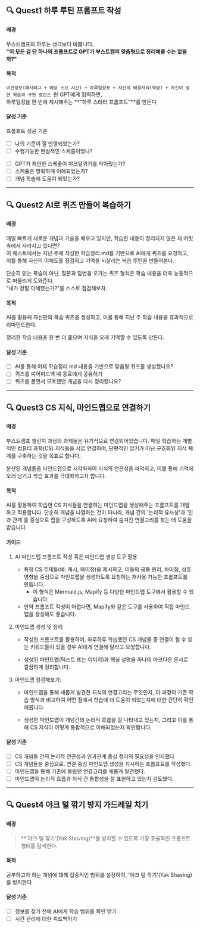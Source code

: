 
<!-- # 퀘스트 선정 및 가이드라인 -->

## 🔍 Quest1 하루 루틴 프롬프트 작성

#### 배경

부스트캠프의 하루는 생각보다 바쁩니다.  
**"이 모든 걸 단 하나의 프롬프트로 GPT가 부스트캠퍼 맞춤형으로 정리해줄 수는 없을까?"**

#### 목적

`미션정보(해시태그 + 예상 소요 시간) + 하루일정표 + 자신의 배경지식(역량) + 자신이 정한 학습과 구현 밸런스 `만 GPT에게 입력하면,  
하루일정을 한 번에 제시해주는 **"하루 스타터 프롬프트"**를 만든다

#### 달성 기준

프롬프트 성공 기준

* [ ] 나의 기준이 잘 반영되었는가?
* [ ] 수행가능한 현실적인 스케줄이었나?
- [ ] GPT가 제안한 스케줄이 야크털깎기를 막아줬는가?
- [ ] 스케쥴은 명확하게 이해되었는가?
- [ ] 개념 학습에 도움이 되었는가?

---

## 🔍 Quest2 AI로 퀴즈 만들어 복습하기

#### 배경

매일 빠르게 새로운 개념과 기술을 배우고 있지만, 학습한 내용이 정리되지 않은 채 머릿속에서 사라지고 있다면?  
이 퀘스트에서는 지난 주에 작성한 학습정리.md를 기반으로 AI에게 퀴즈를 요청하고, 이를 통해 자신의 이해도를 점검하고 기억을 되살리는 복습 루틴을 만들어본다.  
  
단순히 읽는 복습이 아닌, 질문과 답변을 오가는 퀴즈 형식은 학습 내용을 더욱 능동적으로 떠올리게 도와준다.  
“내가 정말 이해했는가?”를 스스로 점검해보자.  

#### 목적

AI를 활용해 자신만의 복습 퀴즈를 생성하고, 이를 통해 지난 주 학습 내용을 효과적으로 리마인드한다.

정리한 학습 내용을 한 번 더 훑으며 지식을 오래 기억할 수 있도록 만든다.

#### 달성 기준

- [ ] AI를 통해 어제 학습정리.md 내용을 기반으로 맞춤형 퀴즈를 생성했나요?
- [ ] 퀴즈를 피어피드백 때 동료에게 공유하기
- [ ] 퀴즈를 풀면서 모호했던 개념을 다시 정리했나요?

---

## 🔍 Quest3 CS 지식, 마인드맵으로 연결하기

#### 배경

부스트캠프 챌린지 과정의 과제들은 유기적으로 연결되어있습니다.
매일 학습하는 개별적인 컴퓨터 과학(CS) 지식들을 서로 연결하여, 단편적인 암기가 아닌 구조화된 지식 체계를 구축하는 것을 목표로 합니다.

분산된 개념들을 마인드맵으로 시각화하여 지식의 연관성을 파악하고, 이를 통해 기억에 오래 남기고 학습 효과를 극대화하고자 합니다.


#### 목적

AI를 활용하여 학습한 CS 지식들을 연결하는 마인드맵을 생성해주는 프롬프트를 개발하고 적용합니다. 단순히 개념을 나열하는 것이 아니라, 개념 간의 '논리적 유사성'과 '인과 관계'를 중심으로 맵을 구성하도록 AI에 요청하여 숨겨진 연결고리를 찾는 데 도움을 받습니다.

#### 가이드

1. AI 마인드맵 프롬프트 작성 혹은 마인드맵 생성 도구 활용

   - 특정 CS 주제들(예: 캐시, 페이징)을 제시하고, 이들의 공통 원리, 차이점, 상호 영향을 중심으로 마인드맵을 생성하도록 요청하는 재사용 가능한 프롬프트를 만듭니다.
     - 이 형식은 Mermaid.js, Mapify 등 다양한 마인드맵 도구에서 활용할 수 있습니다.
   - 만약 프롬프트 작성이 어렵다면, Mapify와 같은 도구를 사용하여 직접 마인드맵을 생성해도 좋습니다.

2. 마인드맵 생성 및 정리

   - 작성한 프롬프트를 활용하여, 하루하루 학습했던 CS 개념들 중 연결이 될 수 있는 키워드들이 있을 경우 AI에게 연결해 달라고 요청합니다.

   - 생성된 마인드맵(텍스트 또는 이미지)과 핵심 설명을 하나의 마크다운 문서로 깔끔하게 정리합니다.

3. 마인드맵 점검해보기:

   - 마인드맵을 통해 새롭게 발견한 지식의 연결고리는 무엇인지, 이 과정이 기존 학습 방식과 비교하여 어떤 점에서 학습에 더 도움이 되었는지에 대한 간단히 확인해봅니다.

   - 생성한 마인드맵이 개념간의 논리적 흐름을 잘 나타내고 있는지, 그리고 이를 통해 CS 지식이 어떻게 통합적으로 이해되었는지 확인합니다.

#### 달성 기준

- [ ] CS 개념들 간의 논리적 연관성과 인과관계 중심 정리의 필요성을 인지했다
- [ ] CS 개념들을 중심으로, 연결 중심 마인드맵 생성을 지시하는 프롬프트를 작성했다.
- [ ] 마인드맵을 통해 기존에 몰랐던 연결고리를 새롭게 발견했다.
- [ ] 마인드맵이 논리적 흐름과 지식 간 통합성을 잘 표현하고 있는지 검토했다.

---

## 🔍 Quest4 야크 털 깎기 방지 가드레일 치기

#### 배경

> **'야크 털 깎기'(Yak Shaving)**를 방지할 수 있도록 가장 효율적인 프롬프트 형태를 탐색한다.

#### 목적

공부하고자 하는 개념에 대해 집중적인 범위를 설정하여, '야크 털 깎기'(Yak Shaving)를 방지한다

#### 달성 기준

* [ ] 정보를 찾기 전에 AI에게 학습 범위를 확인 받기
* [ ] 시간 관리에 대한 피드백하기
